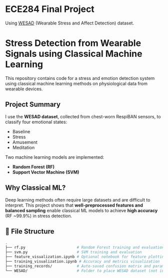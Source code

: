 # ECE284 Final Project

Using [WESAD](https://archive.ics.uci.edu/dataset/465/wesad+wearable+stress+and+affect+detection) (Wearable Stress and Affect Detection) dataset.

# Stress Detection from Wearable Signals using Classical Machine Learning

This repository contains code for a stress and emotion detection system using classical machine learning methods on physiological data from wearable devices.

## Project Summary

I use the **WESAD dataset**, collected from chest-worn RespiBAN sensors, to classify four emotional states:
- Baseline
- Stress
- Amusement
- Meditation

Two machine learning models are implemented:
- **Random Forest (RF)**
- **Support Vector Machine (SVM)**

## Why Classical ML?

Deep learning methods often require large datasets and are difficult to interpret. This project shows that **well-preprocessed features and balanced sampling** enable classical ML models to achieve **high accuracy** (RF ~99.9%) in stress detection.

## 📁 File Structure

```bash
.
├── rf.py                       # Random Forest training and evaluation
├── svm.py                      # SVM training and evaluation
├── feature_visualization.ipynb # Optional notebook for feature plotting
├── training_visualization.ipynb # Accuracy and metrics visualization
├── training_records/           # Auto-saved confusion matrix and params (generated after training)
└── WESAD/                      # Folder to place WESAD dataset (not included here)


